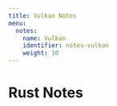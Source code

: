 ```yaml
---
title: Vulkan Notes
menu:
  notes:
    name: Vulkan
    identifier: notes-vulkan
    weight: 10
---
```


# Rust Notes